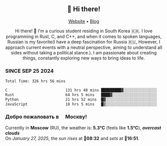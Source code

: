 <h2 align="center">👋 Hi there!</h2>
<p align="center">
  <a href="https://urdekcah.ru">Website</a> •
  <a href="https://urdekcah.blog">Blog</a>
</p>

<p align="center">
  Hi there! 👋 I'm a curious student residing in South Korea 🇰🇷. I love programming in Rust, C, and C++, and when it comes to spoken languages, Russian is my favorite(I have a deep fascination for Russia 🇷🇺, However, I approach current events with a neutral perspective, aiming to understand all sides without taking a political stance.). I am passionate about creating things, constantly exploring new ways to bring ideas to life.
</p>

### SINCE SEP 25 2024
<!--START_SECTION:waka-->
<!--LAST_WAKA_UPDATE:2025-01-25 18:24:44-->
```txt
Total Time: 326 hrs 56 mins

C                          131 hrs 48 mins █████████▓░░░░░░░░░░░░░░░   39.24 %
Rust                       64 hrs 5 mins   ████▓░░░░░░░░░░░░░░░░░░░░   19.08 %
Python                     21 hrs 52 mins  █▓░░░░░░░░░░░░░░░░░░░░░░░   06.52 %
JavaScript                 18 hrs 5 mins   █▒░░░░░░░░░░░░░░░░░░░░░░░   05.39 %
```
<!--END_SECTION:waka-->

<h3>Добро пожаловать в <img src="https://cdn-icons-png.flaticon.com/512/197/197408.png" width="13"/> Москву!</h3>

<!--START_SECTION:weather:moscow-->
<!--LAST_WEATHER_UPDATE:2025-01-27 15:19:17-->
Currently in **Moscow** (RU), the weather is: **5.3°C** (feels like **1.5°C**), ***overcast clouds***<br/>
On *January 27, 2025*, the *sun rises* at 🌅**08:32** and *sets* at 🌇**16:51**.
<!--END_SECTION:weather-->

